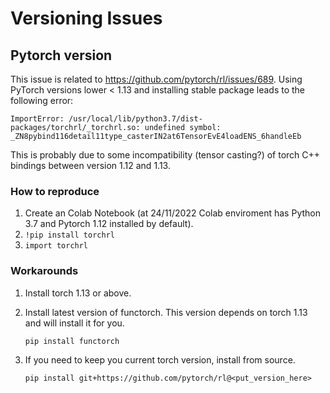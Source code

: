# Versioning Issues

## Pytorch version
This issue is related to https://github.com/pytorch/rl/issues/689. Using PyTorch versions lower < 1.13 and installing stable package leads to the following error:
```
ImportError: /usr/local/lib/python3.7/dist-packages/torchrl/_torchrl.so: undefined symbol: _ZN8pybind116detail11type_casterIN2at6TensorEvE4loadENS_6handleEb
```
This is probably due to some incompatibility (tensor casting?) of torch C++ bindings between version 1.12 and 1.13. 


### How to reproduce
1. Create an Colab Notebook (at 24/11/2022 Colab enviroment has Python 3.7 and Pytorch 1.12 installed by default).
2. ``` !pip install torchrl ```
3. ``` import torchrl ```

### Workarounds
1. Install torch 1.13 or above.
2. Install latest version of functorch. This version depends on torch 1.13 and will install it for you. 

      ``` pip install functorch ```
3. If you need to keep you current torch version, install from source. 

      ``` pip install git+https://github.com/pytorch/rl@<put_version_here> ```
